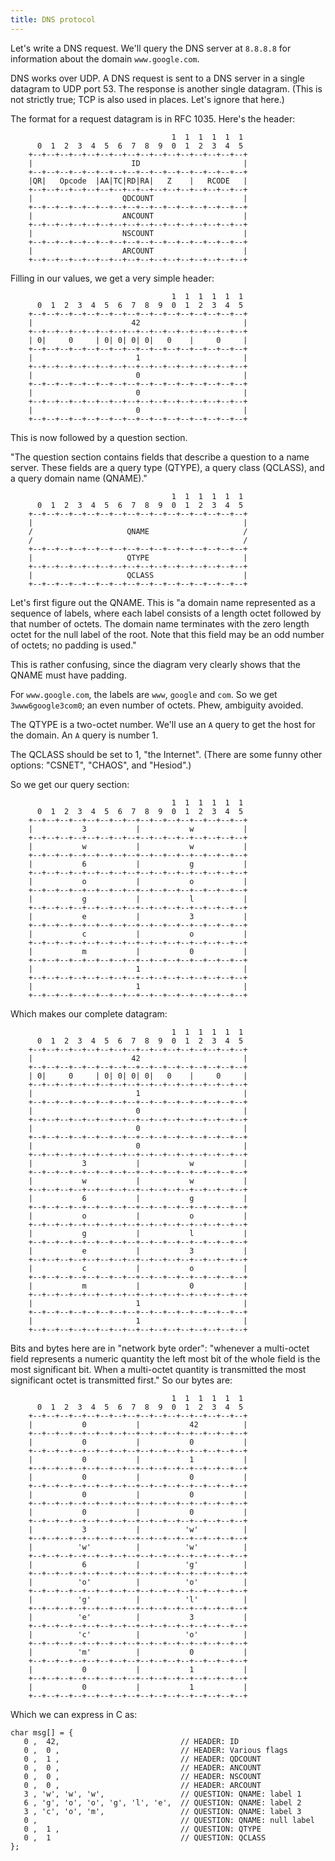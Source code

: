 ```yaml
---
title: DNS protocol
---
```


Let's write a DNS request. We'll query the DNS server at `8.8.8.8` for information about the domain `www.google.com`.

DNS works over UDP. A DNS request is sent to a DNS server in a single datagram to UDP port 53. The response is another single datagram. (This is not strictly true; TCP is also used in places. Let's ignore that here.)

The format for a request datagram is in RFC 1035. Here's the header:

```
                                    1  1  1  1  1  1
      0  1  2  3  4  5  6  7  8  9  0  1  2  3  4  5
    +--+--+--+--+--+--+--+--+--+--+--+--+--+--+--+--+
    |                      ID                       |
    +--+--+--+--+--+--+--+--+--+--+--+--+--+--+--+--+
    |QR|   Opcode  |AA|TC|RD|RA|   Z    |   RCODE   |
    +--+--+--+--+--+--+--+--+--+--+--+--+--+--+--+--+
    |                    QDCOUNT                    |
    +--+--+--+--+--+--+--+--+--+--+--+--+--+--+--+--+
    |                    ANCOUNT                    |
    +--+--+--+--+--+--+--+--+--+--+--+--+--+--+--+--+
    |                    NSCOUNT                    |
    +--+--+--+--+--+--+--+--+--+--+--+--+--+--+--+--+
    |                    ARCOUNT                    |
    +--+--+--+--+--+--+--+--+--+--+--+--+--+--+--+--+
```

Filling in our values, we get a very simple header:

```
                                    1  1  1  1  1  1
      0  1  2  3  4  5  6  7  8  9  0  1  2  3  4  5
    +--+--+--+--+--+--+--+--+--+--+--+--+--+--+--+--+
    |                      42                       |
    +--+--+--+--+--+--+--+--+--+--+--+--+--+--+--+--+
    | 0|     0     | 0| 0| 0| 0|   0    |     0     |
    +--+--+--+--+--+--+--+--+--+--+--+--+--+--+--+--+
    |                       1                       |
    +--+--+--+--+--+--+--+--+--+--+--+--+--+--+--+--+
    |                       0                       |
    +--+--+--+--+--+--+--+--+--+--+--+--+--+--+--+--+
    |                       0                       |
    +--+--+--+--+--+--+--+--+--+--+--+--+--+--+--+--+
    |                       0                       |
    +--+--+--+--+--+--+--+--+--+--+--+--+--+--+--+--+
```

This is now followed by a question section.

"The question section contains fields that describe a question to a name server.  These fields are a query type (QTYPE), a query class (QCLASS), and a query domain name (QNAME)."

```
                                    1  1  1  1  1  1
      0  1  2  3  4  5  6  7  8  9  0  1  2  3  4  5
    +--+--+--+--+--+--+--+--+--+--+--+--+--+--+--+--+
    |                                               |
    /                     QNAME                     /
    /                                               /
    +--+--+--+--+--+--+--+--+--+--+--+--+--+--+--+--+
    |                     QTYPE                     |
    +--+--+--+--+--+--+--+--+--+--+--+--+--+--+--+--+
    |                     QCLASS                    |
    +--+--+--+--+--+--+--+--+--+--+--+--+--+--+--+--+
```

Let's first figure out the QNAME. This is "a domain name represented as a sequence of labels, where each label consists of a length octet followed by that number of octets.  The domain name terminates with the zero length octet for the null label of the root.  Note that this field may be an odd number of octets; no padding is used."

This is rather confusing, since the diagram very clearly shows that the QNAME must have padding.

For `www.google.com`, the labels are `www`, `google` and `com`. So we get `3www6google3com0`; an even number of octets. Phew, ambiguity avoided.

The QTYPE is a two-octet number. We'll use an `A` query to get the host for the domain. An `A` query is number 1.

The QCLASS should be set to 1, "the Internet". (There are some funny other options: "CSNET", "CHAOS", and "Hesiod".)

So we get our query section:

```
                                    1  1  1  1  1  1
      0  1  2  3  4  5  6  7  8  9  0  1  2  3  4  5
    +--+--+--+--+--+--+--+--+--+--+--+--+--+--+--+--+
    |           3           |           w           |
    +--+--+--+--+--+--+--+--+--+--+--+--+--+--+--+--+
    |           w           |           w           |
    +--+--+--+--+--+--+--+--+--+--+--+--+--+--+--+--+
    |           6           |           g           |
    +--+--+--+--+--+--+--+--+--+--+--+--+--+--+--+--+
    |           o           |           o           |
    +--+--+--+--+--+--+--+--+--+--+--+--+--+--+--+--+
    |           g           |           l           |
    +--+--+--+--+--+--+--+--+--+--+--+--+--+--+--+--+
    |           e           |           3           |
    +--+--+--+--+--+--+--+--+--+--+--+--+--+--+--+--+
    |           c           |           o           |
    +--+--+--+--+--+--+--+--+--+--+--+--+--+--+--+--+
    |           m           |           0           |
    +--+--+--+--+--+--+--+--+--+--+--+--+--+--+--+--+
    |                       1                       |
    +--+--+--+--+--+--+--+--+--+--+--+--+--+--+--+--+
    |                       1                       |
    +--+--+--+--+--+--+--+--+--+--+--+--+--+--+--+--+
```

Which makes our complete datagram:

```
                                    1  1  1  1  1  1
      0  1  2  3  4  5  6  7  8  9  0  1  2  3  4  5
    +--+--+--+--+--+--+--+--+--+--+--+--+--+--+--+--+
    |                      42                       |
    +--+--+--+--+--+--+--+--+--+--+--+--+--+--+--+--+
    | 0|     0     | 0| 0| 0| 0|   0    |     0     |
    +--+--+--+--+--+--+--+--+--+--+--+--+--+--+--+--+
    |                       1                       |
    +--+--+--+--+--+--+--+--+--+--+--+--+--+--+--+--+
    |                       0                       |
    +--+--+--+--+--+--+--+--+--+--+--+--+--+--+--+--+
    |                       0                       |
    +--+--+--+--+--+--+--+--+--+--+--+--+--+--+--+--+
    |                       0                       |
    +--+--+--+--+--+--+--+--+--+--+--+--+--+--+--+--+
    |           3           |           w           |
    +--+--+--+--+--+--+--+--+--+--+--+--+--+--+--+--+
    |           w           |           w           |
    +--+--+--+--+--+--+--+--+--+--+--+--+--+--+--+--+
    |           6           |           g           |
    +--+--+--+--+--+--+--+--+--+--+--+--+--+--+--+--+
    |           o           |           o           |
    +--+--+--+--+--+--+--+--+--+--+--+--+--+--+--+--+
    |           g           |           l           |
    +--+--+--+--+--+--+--+--+--+--+--+--+--+--+--+--+
    |           e           |           3           |
    +--+--+--+--+--+--+--+--+--+--+--+--+--+--+--+--+
    |           c           |           o           |
    +--+--+--+--+--+--+--+--+--+--+--+--+--+--+--+--+
    |           m           |           0           |
    +--+--+--+--+--+--+--+--+--+--+--+--+--+--+--+--+
    |                       1                       |
    +--+--+--+--+--+--+--+--+--+--+--+--+--+--+--+--+
    |                       1                       |
    +--+--+--+--+--+--+--+--+--+--+--+--+--+--+--+--+
```

Bits and bytes here are in "network byte order": "whenever a multi-octet field represents a numeric quantity the left most bit of the whole field is the most significant bit.  When a multi-octet quantity is transmitted the most significant octet is transmitted first." So our bytes are:

```
                                    1  1  1  1  1  1
      0  1  2  3  4  5  6  7  8  9  0  1  2  3  4  5
    +--+--+--+--+--+--+--+--+--+--+--+--+--+--+--+--+
    |           0           |           42          |
    +--+--+--+--+--+--+--+--+--+--+--+--+--+--+--+--+
    |           0           |           0           |
    +--+--+--+--+--+--+--+--+--+--+--+--+--+--+--+--+
    |           0           |           1           |
    +--+--+--+--+--+--+--+--+--+--+--+--+--+--+--+--+
    |           0           |           0           |
    +--+--+--+--+--+--+--+--+--+--+--+--+--+--+--+--+
    |           0           |           0           |
    +--+--+--+--+--+--+--+--+--+--+--+--+--+--+--+--+
    |           0           |           0           |
    +--+--+--+--+--+--+--+--+--+--+--+--+--+--+--+--+
    |           3           |          'w'          |
    +--+--+--+--+--+--+--+--+--+--+--+--+--+--+--+--+
    |          'w'          |          'w'          |
    +--+--+--+--+--+--+--+--+--+--+--+--+--+--+--+--+
    |           6           |          'g'          |
    +--+--+--+--+--+--+--+--+--+--+--+--+--+--+--+--+
    |          'o'          |          'o'          |
    +--+--+--+--+--+--+--+--+--+--+--+--+--+--+--+--+
    |          'g'          |          'l'          |
    +--+--+--+--+--+--+--+--+--+--+--+--+--+--+--+--+
    |          'e'          |           3           |
    +--+--+--+--+--+--+--+--+--+--+--+--+--+--+--+--+
    |          'c'          |          'o'          |
    +--+--+--+--+--+--+--+--+--+--+--+--+--+--+--+--+
    |          'm'          |           0           |
    +--+--+--+--+--+--+--+--+--+--+--+--+--+--+--+--+
    |           0           |           1           |
    +--+--+--+--+--+--+--+--+--+--+--+--+--+--+--+--+
    |           0           |           1           |
    +--+--+--+--+--+--+--+--+--+--+--+--+--+--+--+--+
```

Which we can express in C as:

```
char msg[] = {
   0 ,  42,                           // HEADER: ID
   0 ,  0 ,                           // HEADER: Various flags
   0 ,  1 ,                           // HEADER: QDCOUNT
   0 ,  0 ,                           // HEADER: ANCOUNT
   0 ,  0 ,                           // HEADER: NSCOUNT
   0 ,  0 ,                           // HEADER: ARCOUNT
   3 , 'w', 'w', 'w',                 // QUESTION: QNAME: label 1
   6 , 'g', 'o', 'o', 'g', 'l', 'e',  // QUESTION: QNAME: label 2
   3 , 'c', 'o', 'm',                 // QUESTION: QNAME: label 3
   0 ,                                // QUESTION: QNAME: null label
   0 ,  1 ,                           // QUESTION: QTYPE
   0 ,  1                             // QUESTION: QCLASS
};
```
